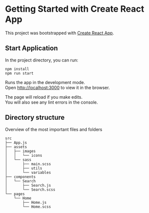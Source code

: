 # Getting Started with Create React App

This project was bootstrapped with [Create React App](https://github.com/facebook/create-react-app).

## Start Application

In the project directory, you can run:

```
npm install
npm run start
```

Runs the app in the development mode.\
Open [http://localhost:3000](http://localhost:3000) to view it in the browser.

The page will reload if you make edits.\
You will also see any lint errors in the console.

## Directory structure

Overview of the most important files and folders

```
src
├── App.js
├── assets
│   ├── images
│   │   └── icons
│   └── sass
│       ├── main.scss
│       ├── utils
│       └── variables
├── components
│   └── Search
│       ├── Search.js
│       └── Search.scss
└── pages
    └── Home
        ├── Home.js
        └── Home.scss
```

